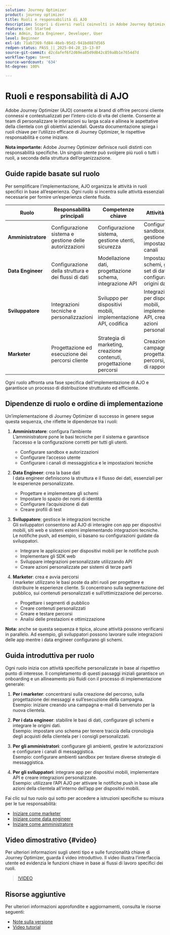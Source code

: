 ```yaml
---
solution: Journey Optimizer
product: journey optimizer
title: Ruoli e responsabilità di AJO
description: Scopri i diversi ruoli coinvolti in Adobe Journey Optimizer e le rispettive responsabilità
feature: Get Started
role: Admin, Data Engineer, Developer, User
level: Beginner
exl-id: 71ab7369-fd84-46eb-95d2-941bd887d565
redpen-status: PASS_||_2025-04-28_15-13-07
source-git-commit: d2cdafef6f2d69ea85d9d042c859a8b1e7654d7d
workflow-type: tm+mt
source-wordcount: '634'
ht-degree: 100%

---
```



# Ruoli e responsabilità di AJO

Adobe Journey Optimizer (AJO) consente ai brand di offrire percorsi cliente connessi e contestualizzati per l’intero ciclo di vita del cliente. Consente ai team di personalizzare le interazioni su larga scala e allinea le aspettative della clientela con gli obiettivi aziendali. Questa documentazione spiega i ruoli chiave per l’utilizzo efficace di Journey Optimizer, le rispettive responsabilità e come iniziare.

**Nota importante:** Adobe Journey Optimizer definisce ruoli distinti con responsabilità specifiche. Un singolo utente può svolgere più ruoli o tutti i ruoli, a seconda della struttura dell’organizzazione.

## Guide rapide basate sul ruolo

Per semplificare l’implementazione, AJO organizza le attività in ruoli specifici in base all’esperienza. Ogni ruolo si incentra sulle attività essenziali necessarie per fornire un’esperienza cliente fluida.

| Ruolo | Responsabilità principali | Competenze chiave | Attività tipiche |
|-------------------|----------------------------------|--------------------------------|-----------------------------------------------|
| **Amministratore** | Configurazione sistema e gestione delle autorizzazioni | Configurazione sistema, gestione utenti, sicurezza | Configurazione sandbox, gestione utenti, impostazione dei canali |
| **Data Engineer** | Configurazione della struttura e dei flussi di dati | Modellazione dati, progettazione schema, integrazione API | Impostazione schemi, gestione set di dati e configurazione origini dati |
| **Sviluppatore** | Integrazioni tecniche e personalizzazioni | Sviluppo per dispositivi mobili, implementazione API, codifica | Integrazione app per dispositivi mobili, implementazione API, creazione di azioni personalizzate |
| **Marketer** | Progettazione ed esecuzione dei percorsi cliente | Strategia di marketing, creazione contenuti, progettazione percorsi | Creazione di campagne, progettazione di percorsi, analisi di rapporti |

Ogni ruolo affronta una fase specifica dell’implementazione di AJO e garantisce un processo di distribuzione strutturato ed efficiente.

## Dipendenze di ruolo e ordine di implementazione

Un’implementazione di Journey Optimizer di successo in genere segue questa sequenza, che riflette le dipendenze tra i ruoli:

1. **Amministratore**: configura l’ambiente\
   L’amministratore pone le basi tecniche per il sistema e garantisce l’accesso e la configurazione corretti per tutti gli utenti.
   * Configurare sandbox e autorizzazioni
   * Configurare l’accesso utente
   * Configurare i canali di messaggistica e le impostazioni tecniche

2. **Data Engineer**: crea la base dati\
   I data engineer definiscono la struttura e il flusso dei dati, essenziali per le esperienze personalizzate.
   * Progettare e implementare gli schemi
   * Impostare lo spazio dei nomi di identità
   * Configurare l’acquisizione di dati
   * Creare profili di test

3. **Sviluppatore**: gestisce le integrazioni tecniche\
   Gli sviluppatori consentono ad AJO di interagire con app per dispositivi mobili, siti web e sistemi esterni implementando integrazioni tecniche. Le notifiche push, ad esempio, si basano su configurazioni guidate da sviluppatori.
   * Integrare le applicazioni per dispositivi mobili per le notifiche push
   * Implementare gli SDK web
   * Sviluppare integrazioni personalizzate utilizzando API
   * Creare azioni personalizzate per sistemi di terze parti

4. **Marketer**: crea e avvia percorsi\
   I marketer utilizzano le basi poste da altri ruoli per progettare e distribuire le esperienze cliente. Si concentrano sulla segmentazione del pubblico, sui contenuti personalizzati e sull’ottimizzazione del percorso.
   * Progettare i segmenti di pubblico
   * Creare contenuti personalizzati
   * Creare e testare percorsi
   * Analisi delle prestazioni e ottimizzazione

**Nota:** anche se questa sequenza è tipica, alcune attività possono verificarsi in parallelo. Ad esempio, gli sviluppatori possono lavorare sulle integrazioni delle app mentre i data engineer configurano gli schemi.

## Guida introduttiva per ruolo

Ogni ruolo inizia con attività specifiche personalizzate in base al rispettivo punto di interesse. Il completamento di questi passaggi iniziali garantisce un onboarding e un allineamento più fluidi con il processo di implementazione generale:

1. **Per i marketer**: concentrarsi sulla creazione del percorso, sulla progettazione dei messaggi e sull’esecuzione della campagna.\
   Esempio: iniziare creando una campagna e-mail di benvenuto per la nuova clientela.

2. **Per i data engineer**: stabilire le basi di dati, configurare gli schemi e integrare le origini dati.\
   Esempio: impostare uno schema per tenere traccia della cronologia degli acquisti della clientela per i consigli personalizzati.

3. **Per gli amministratori**: configurare gli ambienti, gestire le autorizzazioni e configurare i canali di messaggistica.\
   Esempio: configurare ambienti sandbox per testare diverse strategie di messaggistica.

4. **Per gli sviluppatori**: integrare app per dispositivi mobili, implementare API e creare integrazioni personalizzate.\
   Esempio: utilizzare l’API AJO per attivare le notifiche push in base alle azioni della clientela all’interno dell’app per dispositivi mobili.

Fai clic sul tuo ruolo qui sotto per accedere a istruzioni specifiche su misura per le tue responsabilità:

* [Iniziare come marketer](path/marketer.md)
* [Iniziare come data engineer](path/data-engineer.md)
* [Iniziare come amministratore](path/administrator.md)

## Video dimostrativo {#video}

Per ulteriori informazioni sugli utenti tipo e sulle funzionalità chiave di Journey Optimizer, guarda il video introduttivo. Il video illustra l’interfaccia utente ed evidenzia le funzioni chiave in base ai flussi di lavoro specifici dei ruoli.

>[!VIDEO](https://video.tv.adobe.com/v/3424995?quality=12)

## Risorse aggiuntive

Per ulteriori informazioni approfondite e aggiornamenti, consulta le risorse seguenti:
* [Note sulla versione](https://experienceleague.adobe.com/it/docs/journey-optimizer/using/whats-new/release-notes)
* [Video tutorial](https://experienceleague.adobe.com/docs/journey-optimizer-learn/tutorials/overview.html?lang=it)